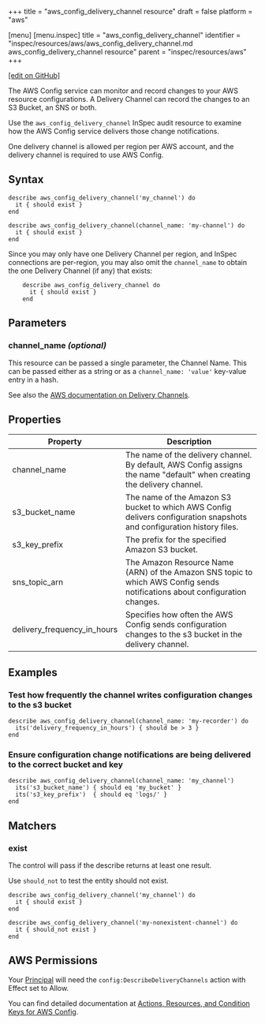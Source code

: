 +++
title = "aws_config_delivery_channel resource"
draft = false
platform = "aws"

[menu]
  [menu.inspec]
    title = "aws_config_delivery_channel"
    identifier = "inspec/resources/aws/aws_config_delivery_channel.md aws_config_delivery_channel resource"
    parent = "inspec/resources/aws"
+++

[\[edit on GitHub\]](https://github.com/inspec/inspec/blob/master/www/content/inspec/resources/aws_config_delivery_channel.md)

The AWS Config service can monitor and record changes to your AWS resource configurations. A Delivery Channel can record the changes
to an S3 Bucket, an SNS or both.

Use the `aws_config_delivery_channel` InSpec audit resource to examine how the AWS Config service delivers those change notifications.

One delivery channel is allowed per region per AWS account, and the delivery channel is required to use AWS Config.

## Syntax

    describe aws_config_delivery_channel('my_channel') do
      it { should exist }
    end

    describe aws_config_delivery_channel(channel_name: 'my-channel') do
      it { should exist }
    end

Since you may only have one Delivery Channel per region, and InSpec connections are per-region, you may also omit the `channel_name` to obtain the one Delivery Channel (if any) that exists:

        describe aws_config_delivery_channel do
          it { should exist }
        end

## Parameters

### channel_name _(optional)_

This resource can be passed a single parameter, the Channel Name.
This can be passed either as a string or as a `channel_name: 'value'` key-value entry in a hash.

See also the [AWS documentation on Delivery Channels](https://docs.aws.amazon.com/config/latest/developerguide/manage-delivery-channel.html).

## Properties

| Property                    | Description                                                                                                                 |
| --------------------------- | --------------------------------------------------------------------------------------------------------------------------- |
| channel_name                | The name of the delivery channel. By default, AWS Config assigns the name "default" when creating the delivery channel.     |
| s3_bucket_name              | The name of the Amazon S3 bucket to which AWS Config delivers configuration snapshots and configuration history files.      |
| s3_key_prefix               | The prefix for the specified Amazon S3 bucket.                                                                              |
| sns_topic_arn               | The Amazon Resource Name (ARN) of the Amazon SNS topic to which AWS Config sends notifications about configuration changes. |
| delivery_frequency_in_hours | Specifies how often the AWS Config sends configuration changes to the s3 bucket in the delivery channel.                    |

## Examples

### Test how frequently the channel writes configuration changes to the s3 bucket

    describe aws_config_delivery_channel(channel_name: 'my-recorder') do
      its('delivery_frequency_in_hours') { should be > 3 }
    end

### Ensure configuration change notifications are being delivered to the correct bucket and key

    describe aws_config_delivery_channel(channel_name: 'my_channel')
      its('s3_bucket_name') { should eq 'my_bucket' }
      its('s3_key_prefix')  { should eq 'logs/' }
    end

## Matchers

### exist

The control will pass if the describe returns at least one result.

Use `should_not` to test the entity should not exist.

    describe aws_config_delivery_channel('my_channel') do
      it { should exist }
    end

    describe aws_config_delivery_channel('my-nonexistent-channel') do
      it { should_not exist }
    end

## AWS Permissions

Your [Principal](https://docs.aws.amazon.com/IAM/latest/UserGuide/intro-structure.html#intro-structure-principal) will need the `config:DescribeDeliveryChannels` action with Effect set to Allow.

You can find detailed documentation at [Actions, Resources, and Condition Keys for AWS Config](https://docs.aws.amazon.com/IAM/latest/UserGuide/list_awsconfig.html).
